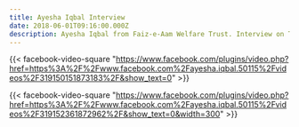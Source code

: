 ```yaml
---
title: Ayesha Iqbal Interview
date: 2018-06-01T09:16:00.000Z
description: Ayesha Iqbal from Faiz-e-Aam Welfare Trust. Interview on TV.
---
```


{{< facebook-video-square "https://www.facebook.com/plugins/video.php?href=https%3A%2F%2Fwww.facebook.com%2Fayesha.iqbal.50115%2Fvideos%2F319150151873183%2F&show_text=0" >}}

{{< facebook-video-square "https://www.facebook.com/plugins/video.php?href=https%3A%2F%2Fwww.facebook.com%2Fayesha.iqbal.50115%2Fvideos%2F319152361872962%2F&show_text=0&width=300" >}}